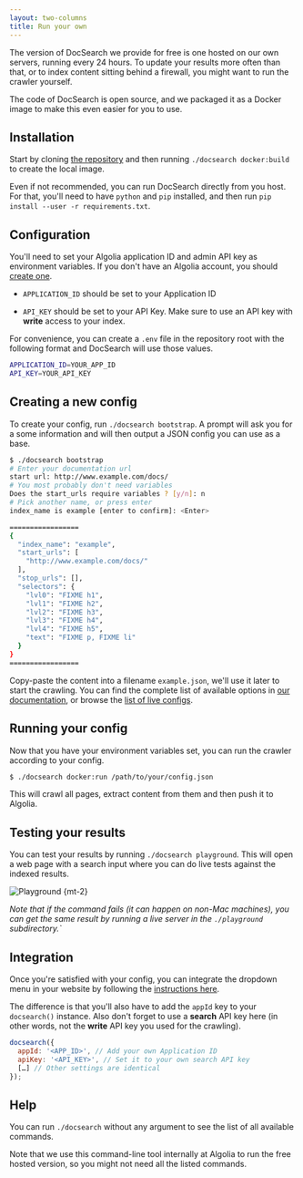 ```yaml
---
layout: two-columns
title: Run your own
---
```


The version of DocSearch we provide for free is one hosted on our own servers,
running every 24 hours. To update your results more often than that, or to index
content sitting behind a firewall, you might want to run the crawler yourself.

The code of DocSearch is open source, and we packaged it as a Docker image to
make this even easier for you to use.

## Installation

Start by cloning [the repository][1] and then running `./docsearch docker:build`
to create the local image.

Even if not recommended, you can run DocSearch directly from you host. For that,
you'll need to have `python` and `pip` installed, and then run
`pip install --user -r requirements.txt`.

## Configuration

You'll need to set your Algolia application ID and admin API key as environment
variables. If you don't have an Algolia account, you should [create one][2].

- `APPLICATION_ID` should be set to your Application ID

- `API_KEY` should be set to your API Key. Make sure to use an API key with
  **write** access to your index.

For convenience, you can create a `.env` file in the repository root with the
following format and DocSearch will use those values.

```sh
APPLICATION_ID=YOUR_APP_ID
API_KEY=YOUR_API_KEY
```

## Creating a new config

To create your config, run `./docsearch bootstrap`. A prompt will ask you for a
some information and will then output a JSON config you can use as a base.

```sh
$ ./docsearch bootstrap
# Enter your documentation url
start url: http://www.example.com/docs/
# You most probably don't need variables
Does the start_urls require variables ? [y/n]: n
# Pick another name, or press enter
index_name is example [enter to confirm]: <Enter>

=================
{
  "index_name": "example",
  "start_urls": [
    "http://www.example.com/docs/"
  ],
  "stop_urls": [],
  "selectors": {
    "lvl0": "FIXME h1",
    "lvl1": "FIXME h2",
    "lvl2": "FIXME h3",
    "lvl3": "FIXME h4",
    "lvl4": "FIXME h5",
    "text": "FIXME p, FIXME li"
  }
}
=================
```

Copy-paste the content into a filename `example.json`, we'll use it later to
start the crawling. You can find the complete list of available options in [our
documentation][3], or browse the [list of live configs][4].

## Running your config

Now that you have your environment variables set, you can run the crawler
according to your config.

```sh
$ ./docsearch docker:run /path/to/your/config.json
```

This will crawl all pages, extract content from them and then push it to
Algolia.

## Testing your results

You can test your results by running `./docsearch playground`. This will open a
web page with a search input where you can do live tests against the indexed
results.

![Playground](./assets/playground.png) {mt-2}

_Note that if the command fails (it can happen on non-Mac machines), you can get
the same result by running a live server in the `./playground` subdirectory.\`_

## Integration

Once you're satisfied with your config, you can integrate the dropdown menu in
your website by following the [instructions here][5].

The difference is that you'll also have to add the `appId` key to your
`docsearch()` instance. Also don't forget to use a **search** API key here (in
other words, not the **write** API key you used for the crawling).

```javascript
docsearch({
  appId: '<APP_ID>', // Add your own Application ID
  apiKey: '<API_KEY>', // Set it to your own search API key
  […] // Other settings are identical
});
```

## Help

You can run `./docsearch` without any argument to see the list of all available
commands.

Note that we use this command-line tool internally at Algolia to run the free
hosted version, so you might not need all the listed commands.

[1]: https://github.com/algolia/docsearch-scraper
[2]: https://www.algolia.com/pricing#community
[3]: ./config-file.html
[4]: https://github.com/algolia/docsearch-configs/tree/master/configs
[5]: ./dropdown.html
